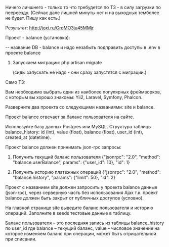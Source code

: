 Ничего личшнего - только то что требудется по ТЗ - в силу загрузки по пеереезду. (Сейчас дале лишней минуты нет и на выходных темболее не будет. Пишу как есть.)


Результат: http://joxi.ru/GrqMO3ju45MMjr


Проект - balance (установка):

-- название DB - balance и надо незабыть подправить доступы в .env в проекте balance

1) Запускаем миграции: php artisan migrate 


   (сиды запускать не надо - они сразу запустятся с миграции.)


Само ТЗ: 

Вам необходимо выбрать один из наиболее популярных фреймворков, с которым вы хорошо знакомы: Yii2, Laravel, Symfony, Phalcon.


Разверните два проекта со следующими названиями: site и balance.


Проект balance отвечает за баланс пользователя на сайте.


Используйте базу данных Postgres или MySQL. Структура таблицы balance_history: id (int), value (float), balance (float), user_id (int), created_at (datetime).


Проект balance должен принимать json-rpc запросы:


1. Получить текущий баланс пользователя {"jsonrpc": "2.0", "method": "balance.userBalance", params": {"user_id": 10}, "id": 1}


2. Получить историю платежных операций {"jsonrpc": "2.0", "method": "balance.history", "params": {"limit": 50}, "id": 2}


Проект с названием site должен запросить у проекта balance данные (json-rpc), через серверную часть без использования Ajax т.к. проект balance должен быть закрыт от публичных доступов (условно).


 На главной странице site выведите баланс пользователя и историю операций. Заполните в seeds тестовые данные в таблицу.



Баланс пользователя – это последняя запись из таблицы balance_history по user_id где balance – текущий баланс, value – числовое значение на которое изменяем баланс при операции, может быть отрицательной при списании.
